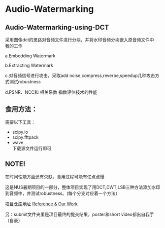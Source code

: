 # Audio-Watermarking
## Audio-Watermarking-using-DCT

采用图像dct的思路对音频文件进行分块，并将水印音频分块嵌入原音频文件中  
我的工作

a.Embedding Watermark

b.Extracting Watermark

c.对音频信号进行攻击，采取add noise,compress,reverbe,speedup几种攻击方式测试robustness

d.PSNR、NCC和 相关系数 指数评估技术的性能

## 食用方法：  
需要以下工具：  
 - scipy.io
 - scipy.fftpack
 - wave  
 下载源文件运行即可
 
 ## NOTE!
 在时间性能方面还有欠缺，食用过程可能有亿点点慢
 
 这是NUS暑期项目的一部分，整体项目实现了用DCT,DWT,LSB三种方法添加水印到音频中，并测试robustness。(每个分支对应着一个方法）
 
 [项目仓库地址](https://github.com/Eipi15926/Audio-Steganography-and-Watermark/tree/master)
 [Reference & Our Work](https://www.notion.so/5ffb5a886980429794fa265240bc0fb9?v=177c555b270246e0bdd788763e997c14)

 另：submit文件夹里是项目最终的提交结果，poster和short video都出自我手（自豪）
 
